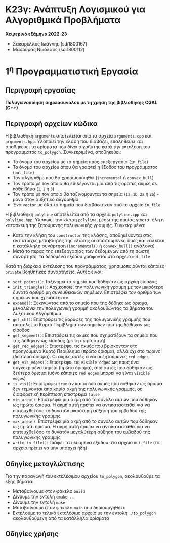 # Κ23γ: Ανάπτυξη Λογισμικού για Αλγοριθμικά Προβλήματα

**Χειμερινό εξάμηνο 2022-23**
- Σακαρέλλος Ιωάννης (sdi1800167)
- Μασούρας Νικόλαος (sdi1800112)

# 1<sup>η</sup> Προγραμματιστική Εργασία

## Περιγραφή εργασίας

**Πολυγωνοποίηση σημειοσυνόλου με τη χρήση της βιβλιοθήκης CGAL (C++)**
<!-- Περιγραφή της εργαίας -->

## Περιγραφή αρχείων κώδικα

Η βιβλιοθήκη `arguments` αποτελείται από τα αρχεία `arguments.cpp` και `arguments.hpp`. Υλοποιεί την κλάση που διαβάζει, επαληθεύει και αποθηκεύει τα ορίσματα που δίνει ο χρήστης κατά την εκτέλεση του προγράμματος `to_polygon`. Συγκεκριμένα, αποθηκεύει:
- Το όνομα του αρχείου με τα σημεία προς επεξεργασία (`in_file`)
- Το όνομα του αρχείου όπου θα γραφτεί η έξοδος του προγράμματος (`out_file`)
- Τον αλγόριθμο που θα χρησιμοποιηθεί (`incremental` ή `convex_hull`)
- Τον τρόπο με τον οποίο θα επιλέγονται μία από τις ορατές ακμές σε κάθε βήμα (`1`, `2` ή `3`)
- Τον τρόπο με τον οποίο θα ταξινομούνται τα σημεία (`1a`, `1b`, `2a` ή `2b`) - μόνο στον αυξητικό αλγόριθμο
- Ένα `vector` με όλα τα σημεία που διαβάστηκαν από το αρχείο `in_file`

Η βιβλιοθήκη `polyline` αποτελείται από τα αρχεία `polyline.cpp` και `polyline.hpp`. Υλοποιεί την κλάση `polyline`, μέσω της οποίας γίνεται όλη η κατασκευή της ζητούμενης πολυγωνικής γραμμής. Συγκεκριμένα:
- Κατά την κλήση του `constructor` της κλάσης, αποθηκέυονται στις αντίστοιχες μεταβλητές της κλάσης οι απαιτούμενες τιμες και καλείται η κατάλληλη συνάρτηση (`incremental()` ή `convex_hull()` ανάλογα)
- Μετά το πέρας της επεξεργασίας των δεδομένων από τη σωστή συνάρτηση, τα δεδομένα εξόδου γράφονται στο αρχείο `out_file`

Κατά τη διάρκεια εκτέλεσης του προγράμματος, χρησιμοποιούνται κάποιες `private` βοηθητικές συναρτήσεις. Αυτές είναι:
- `sort_points()`: Ταξινομέι τα σημεία που δόθηκαν ως αρχική είσοδος
- `init_triangle()`: Αρχικοποιεί την πολυγωνική γραμμή με τον μικρότερο δυνατό αριθμό μη συνευθειακών σημέιων. Επιστρέφει τον αριθμό των σημείων που χρειάστηκαν
- `expand()`: Ξεκινώντας από το σημείο που της δόθηκε ως όρισμα, μεγαλώνει την πολυγωνική γραμμή ακολουθώντας τα βήματα του Αυξητικού Αλγορίθμου
- `get_ch()`: Επιστρέφει τις κορυφές της πολυγωνικής γραμμής που αποτελεί το Κυρτό Περίβλημα των σημείων που της δόθηκαν ως είσοδος
- `get_segment()`: Επιστρέφει τις ακμές που σχηματίζουν τα σημεία που της δόθηκαν ως είσοδος (με τη σειρά αυτή)
- `get_red_edges()`: Επιστρέφει τις ακμές που βρίσκονταν στο προηγούμενο Κυρτό Περίβλημα (πρώτο όρισμα), αλλά όχι στο τωρινό (δεύτερο όρισμα). Οι ακμές αυτές είναι οι ζητούμενες `red edges`
- `get_vis_edges()`: Επιστρέφει τις `visible edges` ως προς ένα συγκεκριμένο σημείο (πρώτο όρισμα), από αυτές που δόθηκαν ως δεύτερο όρισμα (μόνο κάποιες `red edges` μπορεί να είναι `visible edges`)
- `is_vis()`: Επιστρέφει `true` αν και οι δύο ακμές που δόθηκαν ως όρισμα δεν τέμνονται από καμία ακμή της πολυγωνικής γραμμής, σε διαφορετική περίπτωση επιστρέφει `false`
- `min_area()`: Επιστρέφει μία ακμή από το σύνολο αυτών που δόθηκαν ως πρώτο όρισμα. Η ακμή αυτή πρέπει να αντικατασταθεί για να επιτευχθεί όσο το δυνατόν μικρότερη αύξηση του εμβαδού της πολυγωνικής γραμμής
- `max_area()`: Επιστρέφει μία ακμή από το σύνολο αυτών που δόθηκαν ως πρώτο όρισμα. Η ακμή αυτή πρέπει να αντικατασταθεί για να επιτευχθεί όσο το δυνατόν μεγαλύτερη αύξηση του εμβαδού της πολυγωνικής γραμμής
- `write_to_file()`: Γράφει τα δεδομένα εξόδου στο αρχείο `out_file` (το αρχείο πρέπει να μην υπάρχει ήδη)

## Οδηγίες μεταγλώττισης

Για την παραγωγή του εκτελέσιμου αρχείου `to_polygon`, ακολουθούμε τα εξής βήματα:
- Μεταβαίνουμε στον φάκελο `build`
- Δίνουμε την εντολή `cmake ..`
- Δίνουμε την εντολή `make`
- Μεταβαίνουμε στον φάκελο `main` που δημιουργήθηκε
- Εκτελούμε το τελικό εκτελέσιμο αρχείο με την εντολή `./to_polygon` ακολουθούμενη από τα κατάλληλα ορίσματα

## Οδηγίες χρήσης

<!-- Οδηγίες χρήσης του προγράμματος -->
